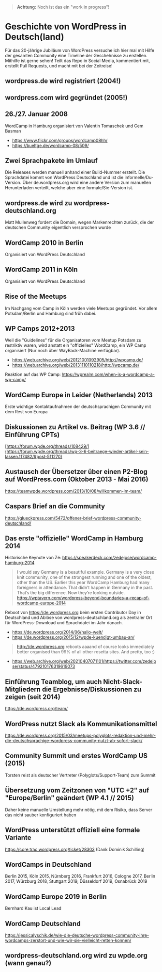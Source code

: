 > **Achtung:** Noch ist das ein "work in progress"!

# Geschichte von WordPress in Deutsch(land)
Für das 20-jährige Jubiläum von WordPress versuche ich hier mal mit Hilfe der gesamten Community eine Timeline der Geschehnisse zu erstellen. Mithilfe ist gerne sehen! Teilt das Repo in Social Media, kommentiert mit, erstellt Pull Requests, und macht mit bei der Zeitreise!

## wordpress.de wird registriert (2004!)

## wordpress.com wird gegründet (2005!)

## 26./27. Januar 2008
WordCamp in Hamburg organisiert von Valentin Tomaschek und Cem Basman
* https://www.flickr.com/groups/wordcamp08hh/
* https://bueltge.de/wordcamp-08/509/

## Zwei Sprachpakete im Umlauf
Die Releases werden manuell anhand einer Build-Nummer erstellt. Die Sprachdatei kommt von WordPress Deutschland und ist die informelle/Du-Version. Über de.wordpress.org wird eine andere Version zum manuellen Herunterladen verteilt, welche aber eine formale/Sie-Version ist.

## wordpress.de wird zu wordpress-deutschland.org
Matt Mullenweg fordert die Domain, wegen Markenrechten zurück, die der deutschen Community eigentlich versprochen wurde

## WordCamp 2010 in Berlin
Organisiert von WordPress Deutschland

## WordCamp 2011 in Köln
Organisiert von WordPress Deutschland

## Rise of the Meetups
Im Nachgang vom Camp in Köln werden viele Meetups gegründet. Vor allem Potsdam/Berlin und Hamburg sind früh dabei.

## WP Camps 2012+2013
Weil die "Guidelines" für die Organisatoren vom Meetup Potsdam zu restriktiv waren, wird anstatt ein "offizielles" WordCamp, ein WP Camp organisiert (Nur noch über WayBack-Machine verfügbar).
* https://web.archive.org/web/20121001092905/http://wpcamp.de/
* https://web.archive.org/web/20131110110218/http://wpcamp.de/

Reaktion auf das WP Camp: https://wprealm.com/when-is-a-wordcamp-a-wp-camp/

## WordCamp Europe in Leider (Netherlands) 2013
Erste wichtige Kontaktaufnahmen der deutschsprachigen Community mit dem Rest von Europa

## Diskussionen zu Artikel vs. Beitrag (WP 3.6 // Einführung CPTs)
[https://forum.wpde.org/threads/108429/](https://forum.wpde.org/threads/wp-3-6-beitraege-wieder-artikel-sein-lassen.117482/#post-511270)

## Austausch der Übersetzer über einen P2-Blog auf WordPress.com (Oktober 2013 - Mai 2016)
https://teamwpde.wordpress.com/2013/10/08/willkommen-im-team/

## Caspars Brief an die Community
https://glueckpress.com/5472/offener-brief-wordpress-community-deutschland/

## Das erste "offizielle" WordCamp in Hamburg 2014
Historische Keynote von Zé: https://speakerdeck.com/zedejose/wordcamp-hamburg-2014

> I would say Germany is a beautiful example. Germany is a very close knit community, one of the strongest running and one of the oldest, other than the US. Earlier this year WordCamp Hamburg had many foreigners in attendance. That didn’t happen in Germany in the past. That’s the big difference. Now they’re looking outside.
https://wptavern.com/wordpress-beyond-boundaries-a-recap-of-wordcamp-europe-2014

Reboot von https://de.wordpress.org beim ersten Contributor Day in Deutschland und Ablöse von wordpress-deutschland.org als zentraler Ort für WordPress-Download und Sprachdatei im Jahr danach.
* https://de.wordpress.org/2014/06/hallo-welt/
* https://de.wordpress.org/2015/12/wpde-kuendigt-umbau-an/

> http://de.wordpress.org  reboots aaaand of course looks immediately better organised than 99% of all other rosetta sites. And pretty, too :)
* https://web.archive.org/web/20210407071101/https://twitter.com/zedejose/status/479210176319619073

## Einführung Teamblog, um auch Nicht-Slack-Mitgliedern die Ergebnisse/Diskussionen zu zeigen (seit 2014)
https://de.wordpress.org/team/

## WordPress nutzt Slack als Kommunikationsmittel
https://de.wordpress.org/2015/03/meetups-polyglots-redaktion-und-mehr-die-deutschsprachige-wordpress-community-nutzt-ab-sofort-slack/

## Community Summit und erstes WordCamp US (2015)
Torsten reist als deutscher Vertreter (Polyglots/Support-Team) zum Summit

## Übersetzung vom Zeitzonen von "UTC +2" auf "Europe/Berlin" geändert (WP 4.1 // 2015)
Daher keine manuelle Umstellung mehr nötig, mit dem Risiko, dass Server das nicht sauber konfiguriert haben

## WordPress unterstützt offiziell eine formale Variante
https://core.trac.wordpress.org/ticket/28303 (Dank Dominik Schilling)

## WordCamps in Deutschland
Berlin 2015, Köln 2015, Nürnberg 2016, Frankfurt 2016, Cologne 2017, Berlin 2017, Würzburg 2018, Stuttgart 2019, Düsseldorf 2019, Osnabrück 2019

## WordCamp Europe 2019 in Berlin
Bernhard Kau ist Local Lead

## WordCamp Deutschland
https://jessicalyschik.de/wie-die-deutsche-wordpress-community-ihre-wordcamps-zerstort-und-wie-wir-sie-vielleicht-retten-konnen/



## wordpress-deutschland.org wird zu wpde.org (wann genau?)
